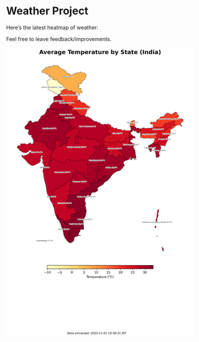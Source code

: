 # Weather Project

Here’s the latest heatmap of weather:

Feel free to leave feedback/improvements.

![India Heatmap](docs/assets/india_heatmap.png?v=05B4C2)
